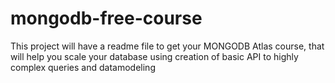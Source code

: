 # mongodb-free-course
This project will have a readme file to get your MONGODB Atlas course, that will help you scale your database using creation of basic API to highly complex queries and datamodeling
